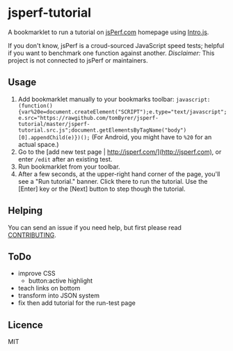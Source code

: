 jsperf-tutorial
==============

A bookmarklet to run a tutorial on [jsPerf.com](http://jsperf.com) homepage using [Intro.js](http://usablica.github.io/intro.js/).

If you don't know, jsPerf is a croud-sourced JavaScript speed tests; helpful if you want to benchmark one function against another.  *Disclaimer:*  This project is not connected to jsPerf or maintainers.

## Usage

1. Add bookmarklet manually to your bookmarks toolbar: `javascript:(function(){var%20e=document.createElement("SCRIPT");e.type="text/javascript";e.src="https://rawgithub.com/tomByrer/jsperf-tutorial/master/jsperf-tutorial.src.js";document.getElementsByTagName("body")[0].appendChild(e)})();`
(For Android, you might have to `%20` for an actual space.)
2. Go to the [add new test page | http://jsperf.com/](http://jsperf.com), or enter `/edit` after an existing test.
3. Run bookmarklet from your toolbar.
4. After a few seconds, at the upper-right hand corner of the page, you'll see a "Run tutorial." banner.  Click there to run the tutorial.  Use the [Enter] key or the [Next] button to step though the tutorial.

## Helping

You can send an issue if you need help, but first please read  [CONTRIBUTING](https://github.com/tomByrer/jsperf-tutorial/blob/master/CONTRIBUTING.md).

## ToDo

* improve CSS
	* button:active highlight
* teach links on bottom
* transform into JSON system
* fix then add tutorial for the run-test page

## Licence

MIT
